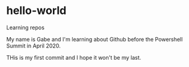 # hello-world
Learning repos

My name is Gabe and I'm learning about Github before the Powershell Summit in April 2020.

THis is my first commit and I hope it won't be my last.
